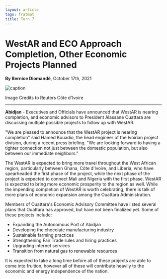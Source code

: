 ```yaml
---
layout: article
tags: fratmat
title: Turn 7 
---
```


# WestAR and ECO Approach Completion, Other Economic Projects Planned

**By Bernice Diomandé**, October 17th, 2021  

![caption](../../../assets/images/Turn_7_Fratmat_Image_1.JPG)
<p id="image-caption">Image Credits to Reuters Côte d'Ivoire</p>

---

**Abidjan** -  Executives and Officials have announced that WestAR is nearing completion, and economic advisors to President Alassane Ouattara are discussing multiple possible projects to follow up with WestAR.

"We are pleased to announce that the WestAR project is nearing completion" said Hamed Kouadio, the head engineer of the Ivoirian project division, during a recent press briefing. "We are looking forward to having a tighter connection not just between the domestic population, but also between our immediate neighbors." 

The WestAR is expected to bring more travel throughout the West African region, particularly between Ghana, Côte d'Ivoire, and Liberia, who have spearheaded the first phase of the project, while the next phase of the project is expected to connect Mali and Nigeria with the first phase. WestAR is expected to bring more economic prosperity to the region as well. While the impending completion of WestAR is worth celebrating, there is talk of more plans of economic expansion among the Ouattara Administration.

Members of Ouattara's Economic Advisory Committee have listed several plans that Ouattara has approved, but have not been finalized yet. Some of these projects include:
- Expanding the Autonomous Port of Abidjan
- Developing the chocolate manufacturing industry
- Sustainable farming practices
- Strengthening Fair Trade rules and hiring practices
- Upgrading internet services
- Transition from natural gas to renewable resources

It is expected to take a long time before all of these projects are able to come into fruition, however all of these will contribute heavily to the economic and energy independence of the nation.